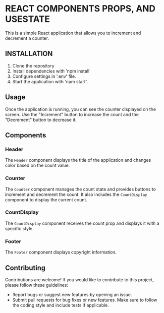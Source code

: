 # REACT COMPONENTS PROPS, AND USESTATE
This is a simple React application that allows you to increment and decrement a counter.

## INSTALLATION
1. Clone the repository
2. Install dependencies with 'npm install'
3. Configure settings in '.env' file.
4. Start the application with 'npm start'.

## Usage

Once the application is running, you can see the counter displayed on the screen. Use the "Increment" button to increase the count and the "Decrement" button to decrease it.

## Components

### Header

The `Header` component displays the title of the application and changes color based on the count value.

### Counter

The `Counter` component manages the count state and provides buttons to increment and decrement the count. It also includes the `CountDisplay` component to display the current count.

### CountDisplay

The `CountDisplay` component receives the count prop and displays it with a specific style.

### Footer

The `Footer` component displays copyright information.

## Contributing

Contributions are welcome! If you would like to contribute to this project, please follow these guidelines:
- Report bugs or suggest new features by opening an issue.
- Submit pull requests for bug fixes or new features. Make sure to follow the coding style and include tests if applicable.